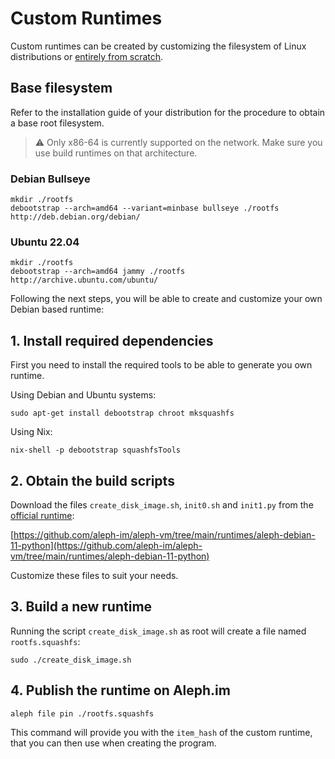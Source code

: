 # Custom Runtimes

Custom runtimes can be created by customizing the filesystem of Linux distributions or 
[entirely from scratch](https://linuxfromscratch.org/lfs/).

## Base filesystem

Refer to the installation guide of your distribution for the procedure to obtain a base root filesystem.

> ⚠️ Only x86-64 is currently supported on the network. Make sure you use build runtimes on that architecture.

### Debian Bullseye

```shell
mkdir ./rootfs
debootstrap --arch=amd64 --variant=minbase bullseye ./rootfs http://deb.debian.org/debian/
```

### Ubuntu 22.04

```shell
mkdir ./rootfs
debootstrap --arch=amd64 jammy ./rootfs http://archive.ubuntu.com/ubuntu/
```

[//]: # (#### NixOS - TODO)


Following the next steps, you will be able to create and customize your own Debian based runtime:

## 1. Install required dependencies

First you need to install the required tools to be able to generate you own runtime.

Using Debian and Ubuntu systems:

```shell
sudo apt-get install debootstrap chroot mksquashfs
```

Using Nix:
```shell
nix-shell -p debootstrap squashfsTools
```

## 2. Obtain the build scripts

Download the files `create_disk_image.sh`, `init0.sh` and `init1.py` from the 
[official runtime](existing.md#official-runtime-with-debian-11-python-39-and-nodejs-14):

[https://github.com/aleph-im/aleph-vm/tree/main/runtimes/aleph-debian-11-python](https://github.com/aleph-im/aleph-vm/tree/main/runtimes/aleph-debian-11-python)

Customize these files to suit your needs.

## 3. Build a new runtime

Running the script `create_disk_image.sh` as root will create a file named `rootfs.squashfs`:

```shell
sudo ./create_disk_image.sh
```

## 4. Publish the runtime on Aleph.im

```shell
aleph file pin ./rootfs.squashfs
```

This command will provide you with the `item_hash` of the custom runtime, 
that you can then use when creating the program.

